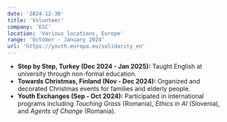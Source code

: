 ```yaml
---
date: '2024-12-30'
title: 'Volunteer'
company: 'ESC'
location: 'Various locations, Europe'
range: 'October - January 2024'
url: 'https://youth.europa.eu/solidarity_en'
---
```


- **Step by Step, Turkey (Dec 2024 - Jan 2025):** Taught English at university through non-formal education.
- **Towards Christmas, Finland (Nov - Dec 2024):** Organized and decorated Christmas events for families and elderly people.
- **Youth Exchanges (Sep - Oct 2024):** Participated in international programs including _Touching Grass_ (Romania), _Ethics in AI_ (Slovenia), and _Agents of Change_ (Romania).
